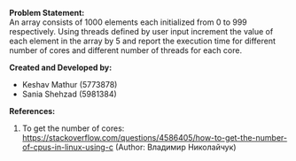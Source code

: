 <b>Problem Statement:</b><br />
An array consists of 1000 elements each initialized from 0 to 999 respectively. Using threads defined by user input increment the value of each element in the array by 5 and  report the execution time for different number of cores and different number of threads for each core.

<b>Created and Developed by:</b>
- Keshav Mathur (5773878)
- Sania Shehzad (5981384)

<b>References:</b>
1. To get the number of cores: https://stackoverflow.com/questions/4586405/how-to-get-the-number-of-cpus-in-linux-using-c (Author: Владимир Николайчук)

